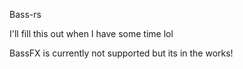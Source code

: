 Bass-rs

I'll fill this out when I have some time lol

BassFX is currently not supported but its in the works!